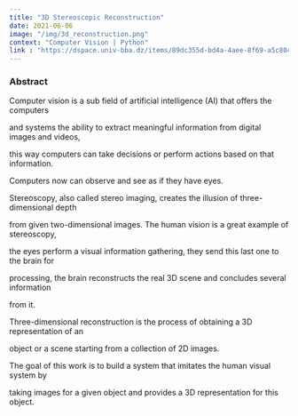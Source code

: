 ```yaml
---
title: "3D Stereoscopic Reconstruction"
date: 2021-06-06
image: "/img/3d_reconstruction.png"
context: "Computer Vision | Python"
link : "https://dspace.univ-bba.dz/items/89dc355d-bd4a-4aee-8f69-a5c80439f775"
---
```

### Abstract

Computer vision is a sub field of artificial intelligence (AI) that offers the computers

and systems the ability to extract meaningful information from digital images and videos,

this way computers can take decisions or perform actions based on that information.

Computers now can observe and see as if they have eyes.

Stereoscopy, also called stereo imaging, creates the illusion of three-dimensional depth

from given two-dimensional images. The human vision is a great example of stereoscopy,

the eyes perform a visual information gathering, they send this last one to the brain for

processing, the brain reconstructs the real 3D scene and concludes several information

from it.

Three-dimensional reconstruction is the process of obtaining a 3D representation of an

object or a scene starting from a collection of 2D images.

The goal of this work is to build a system that imitates the human visual system by

taking images for a given object and provides a 3D representation for this object.
